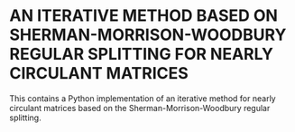 # AN ITERATIVE METHOD BASED ON SHERMAN-MORRISON-WOODBURY REGULAR SPLITTING FOR NEARLY CIRCULANT MATRICES

This contains a Python implementation of an iterative method for nearly circulant matrices based on the Sherman-Morrison-Woodbury regular splitting.
